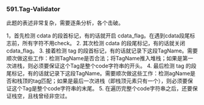 ### 591.Tag-Validator

此题的表述非常复杂，需要逐条分析，各个击破。

1，首先检测 cdata 的段首标记，有的话就开启 cdata_flag。在遇到cdata段尾标志前，所有字符不用check。
2. 其次检测 cdata 的段尾标记，有的话就关闭 cdata_flag。
3. 接着检测 tag 的段首标记，有的话就记录下这段TagName。需要顺次做这些工作：检测TagName是否合法；将TagName推入堆栈；如果是第一次进栈，则必须要保证这个Tag是整个code字符串的开头。
4. 最后检测 tag 的段尾标记，有的话就记录下这段TagName。需要顺次做这些工作：检测agName是否和栈顶的tag匹配；如果是最后一次进栈（即栈顶元素只有一个），则必须要保证这个Tag是整个code字符串的末尾。
5. 在遍历完整个code字符串之后，还要保证栈空，且栈曾经非空过。
